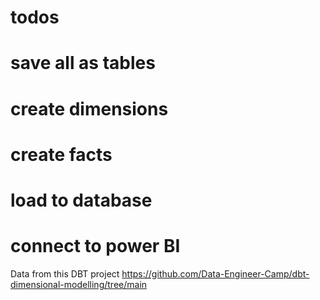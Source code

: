 # todos

# save all as tables 
# create dimensions
# create facts 
# load to database 
# connect to power BI


Data from this DBT project
https://github.com/Data-Engineer-Camp/dbt-dimensional-modelling/tree/main

